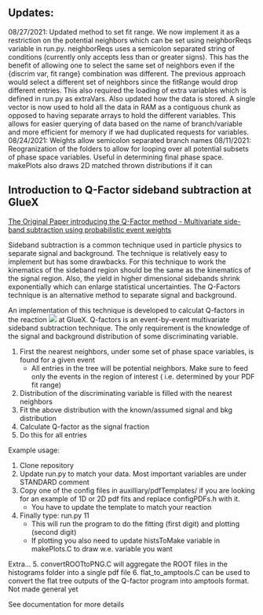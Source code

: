 ## Updates:
08/27/2021: Updated method to set fit range. We now implement it as a restriction on the potential neighbors which can be set using neighborReqs variable in run.py. neighborReqs uses a semicolon separated string of conditions (currently only accepts less than or greater signs). This has the benefit of allowing one to select the same set of neighbors even if the {discrim var, fit range} combination was different. The previous approach would select a different set of neighbors since the fitRange would drop different entries. This also required the loading of extra variables which is defined in run.py as extraVars. Also updated how the data is stored. A single vector is now used to hold all the data in RAM as a contiguous chunk as opposed to having separate arrays to hold the different variables. This allows for easier querying of data based on the name of branch/variable and more efficient for memory if we had duplicated requests for variables. 
08/24/2021: Weights allow semicolon separated branch names
08/11/2021: Reogranization of the folders to allow for looping over all potential subsets of phase space variables. Useful in determining final phase space. makePlots also draws 2D matched thrown distributions if it can

## Introduction to Q-Factor sideband subtraction at GlueX
[The Original Paper introducing the Q-Factor method - Multivariate side-band subtraction using probabilistic event weights](https://arxiv.org/pdf/0809.2548.pdf)

Sideband subtraction is a common technique used in particle physics to separate signal and background. The technique is relatively easy to implement but has some drawbacks. For this technique to work the kinematics of the sideband region should be the same as the kinematics of the signal region. Also, the yield in higher dimensional sidebands shrink exponentially which can enlarge statistical uncertainties. The Q-Factors technique is an alternative method to separate signal and background. 

An implementation of this technique is developed to calculat Q-factors in the reaction <img src="https://render.githubusercontent.com/render/math?math=\gamma p\rightarrow\pi^0\eta p \rightarrow 4\gamma p"> at GlueX. Q-factors is an event-by-event multivariate sideband subtraction technique. The only requirement is the knowledge of the signal and background distribution of some discriminating variable. 
1. First the nearest neighbors, under some set of phase space variables, is found for a given event
    - All entries in the tree will be potential neighbors. Make sure to feed only the events in the region of interest ( i.e. determined by your PDF fit range)
2. Distribution of the discriminating variable is filled with the nearest neighbors
3. Fit the above distribution with the known/assumed signal and bkg distribution
4. Calculate Q-factor as the signal fraction
5. Do this for all entries


Example usage:
1. Clone repository
2. Update run.py to match your data. Most important variables are under STANDARD comment
3. Copy one of the config files in auxilliary/pdfTemplates/ if you are looking for an example of 1D or 2D pdf fits and replace configPDFs.h with it.
    - You have to update the template to match your reaction
4. Finally type: run.py 11
    - This will run the program to do the fitting (first digit) and plotting (second digit)
    - If plotting you also need to update histsToMake variable in makePlots.C to draw w.e. variable you want

Extra...
5. convertROOTtoPNG.C will aggregate the ROOT files in the histograms folder into a single pdf file
6. flat_to_amptools.C can be used to convert the flat tree outputs of the Q-factor program into amptools format. Not made general yet


See documentation for more details
